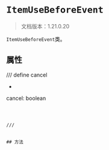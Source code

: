 # `ItemUseBeforeEvent`

> 文档版本：1.21.0.20

`ItemUseBeforeEvent`类。

## 属性

/// define
cancel

- ```js
cancel: boolean
```



///


## 方法
